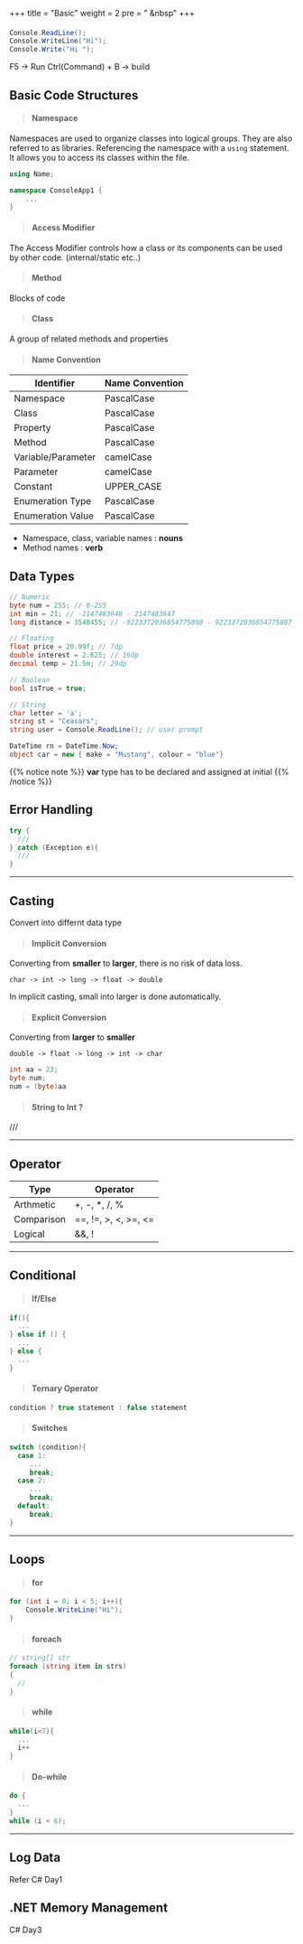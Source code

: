 +++
title = "Basic"
weight = 2
pre = "<i class='fas fa-pen'></i> &nbsp"
+++

####

```c#
Console.ReadLine();
Console.WriteLine("Hi");
Console.Write("Hi ");
```

F5 -> Run
Ctrl(Command) + B -> build

## Basic Code Structures

> #### Namespace

Namespaces are used to organize classes into logical groups. They are also referred to as libraries. Referencing the namespace with a `using` statement. It allows you to access its classes within the file.

```c#
using Name;

namespace ConsoleApp1 {
    ...
}
```

> #### Access Modifier

The Access Modifier controls how a class or its components can be used by other code. (internal/static etc..)

> #### Method

Blocks of code

> #### Class

A group of related methods and properties

> #### Name Convention

| Identifier         | Name Convention |
| ------------------ | --------------- |
| Namespace          | PascalCase      |
| Class              | PascalCase      |
| Property           | PascalCase      |
| Method             | PascalCase      |
| Variable/Parameter | camelCase       |
| Parameter          | camelCase       |
| Constant           | UPPER_CASE      |
| Enumeration Type   | PascalCase      |
| Enumeration Value  | PascalCase      |

- Namespace, class, variable names : **nouns**
- Method names : **verb**

## Data Types

```c#
// Numeric
byte num = 255; // 0-255
int min = 21; // -2147483648 - 2147483647
long distance = 3548455; // -9223372036854775808 - 9223372036854775807

// Floating
float price = 20.99f; // 7dp
double interest = 2.625; // 16dp
decimal temp = 21.5m; // 29dp

// Boolean
bool isTrue = true;

// String
char letter = 'a';
string st = "Ceasars";
string user = Console.ReadLine(); // user prompt

DateTime rn = DateTime.Now;
object car = new { make = "Mustang", colour = "blue"}

```

{{% notice note %}}
**var** type has to be declared and assigned at initial
{{% /notice %}}

## Error Handling

```c#
try {
  ///
} catch (Exception e){
  ///
}
```

---

## Casting

Convert into differnt data type

> #### Implicit Conversion

Converting from **smaller** to **larger**, there is no risk of data loss.

`char -> int -> long -> float -> double`

In implicit casting, small into larger is done automatically.

> #### Explicit Conversion

Converting from **larger** to **smaller**

`double -> float -> long -> int -> char`

```c#
int aa = 23;
byte num;
num = (byte)aa
```

> #### String to Int ?

///

---

## Operator

| Type       | Operator             |
| ---------- | -------------------- |
| Arthmetic  | +, -, \*, /, %       |
| Comparison | ==, !=, >, <, >=, <= |
| Logical    | &&, !                |

---

## Conditional

> #### If/Else

```c#
if(){
  ...
} else if () {
  ...
} else {
  ...
}
```

> #### Ternary Operator

```c#
condition ? true statement : false statement
```

> #### Switches

```c#
switch (condition){
  case 1:
     ...
     break;
  case 2:
     ...
     break;
  default:
     break;
}
```

---

## Loops

> #### for

```c#
for (int i = 0; i < 5; i++){
    Console.WriteLine("Hi");
}
```

> #### foreach

```c#
// string[] str
foreach (string item in strs)
{
  //
}
```

> #### while

```c#
while(i<7){
  ...
  i++
}
```

> #### Do-while

```c#
do {
  ...
}
while (i < 6);
```

---

## Log Data

Refer C# Day1

## .NET Memory Management

C# Day3
